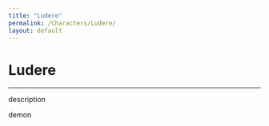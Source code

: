 ```yaml
---
title: "Ludere"
permalink: /Characters/Ludere/
layout: default
---
```

# Ludere
---
description

demon